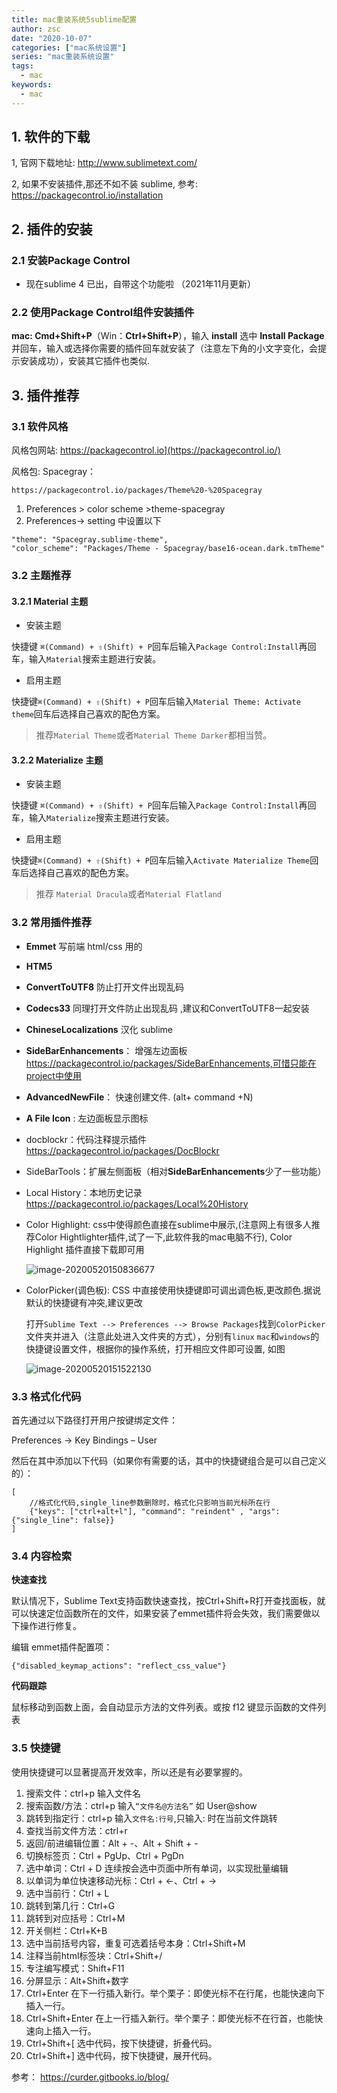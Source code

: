 ```yaml
---
title: mac重装系统5sublime配置
author: zsc
date: "2020-10-07"
categories: ["mac系统设置"]
series: "mac重装系统设置"
tags:
  - mac
keywords:
  - mac
---
```



## 1. 软件的下载

1, 官网下载地址: http://www.sublimetext.com/

2, 如果不安装插件,那还不如不装 sublime, 参考: https://packagecontrol.io/installation

## 2. 插件的安装

### 2.1 安装Package Control

- 现在sublime 4 已出，自带这个功能啦 （2021年11月更新）

### 2.2 使用Package Control组件安装插件

**mac: Cmd+Shift+P**（Win：**Ctrl+Shift+P**），输入 **install** 选中 **Install Package** 并回车，输入或选择你需要的插件回车就安装了（注意左下角的小文字变化，会提示安装成功），安装其它插件也类似.

## 3. 插件推荐

### 3.1 软件风格

风格包网站: https://packagecontrol.io](https://packagecontrol.io/)

风格包: Spacegray：

```text
https://packagecontrol.io/packages/Theme%20-%20Spacegray
```

1. Preferences > color scheme >theme-spacegray
2. Preferences-> setting 中设置以下

```text
"theme": "Spacegray.sublime-theme",
"color_scheme": "Packages/Theme - Spacegray/base16-ocean.dark.tmTheme"
```

### 3.2 主题推荐

#### **3.2.1 Material** 主题

- 安装主题

快捷键 `⌘(Command) + ⇧(Shift) + P`回车后输入`Package Control:Install`再回车，输入`Material`搜索主题进行安装。

- 启用主题

快捷键`⌘(Command) + ⇧(Shift) + P`回车后输入`Material Theme: Activate theme`回车后选择自己喜欢的配色方案。

> 推荐`Material Theme`或者`Material Theme Darker`都相当赞。

#### **3.2.2 Materialize** 主题

- 安装主题

快捷键 `⌘(Command) + ⇧(Shift) + P`回车后输入`Package Control:Install`再回车，输入`Materialize`搜索主题进行安装。

- 启用主题

快捷键`⌘(Command) + ⇧(Shift) + P`回车后输入`Activate Materialize Theme`回车后选择自己喜欢的配色方案。

> 推荐 `Material Dracula`或者`Material Flatland`



### 3.2 常用插件推荐

- **Emmet**  写前端  html/css 用的

- **HTM5**  

- **ConvertToUTF8**  防止打开文件出现乱码

- **Codecs33**  同理打开文件防止出现乱码 ,建议和ConvertToUTF8一起安装

- **ChineseLocalizations**  汉化 sublime

- **SideBarEnhancements**： 增强左边面板 https://packagecontrol.io/packages/SideBarEnhancements,可惜只能在project中使用

- **AdvancedNewFile**： 快速创建文件. (alt+ command +N)

- **A File Icon** :  左边面板显示图标

- docblockr：代码注释提示插件 https://packagecontrol.io/packages/DocBlockr

- SideBarTools：扩展左侧面板（相对**SideBarEnhancements**少了一些功能）

- Local History：本地历史记录 https://packagecontrol.io/packages/Local%20History

- Color Highlight:  css中使得颜色直接在sublime中展示,(注意网上有很多人推荐Color Hightlighter插件,试了一下,此软件我的mac电脑不行),  Color Highlight 插件直接下载即可用 

	![image-20200520150836677](https://cdn.jsdelivr.net/gh/zscmmm/imgs2208save@master/uPic/2020100616image-20200520150836677.png)

- ColorPicker(调色板): CSS 中直接使用快捷键即可调出调色板,更改颜色.据说默认的快捷键有冲突,建议更改

	打开`Sublime Text --> Preferences --> Browse Packages`找到`ColorPicker`文件夹并进入（注意此处进入文件夹的方式），分别有`linux` `mac`和`windows`的快捷键设置文件，根据你的操作系统，打开相应文件即可设置, 如图

	![image-20200520151522130](https://cdn.jsdelivr.net/gh/zscmmm/imgs2208save@master/uPic/2020100616image-20200520151522130.png)


### 3.3 格式化代码

首先通过以下路径打开用户按键绑定文件：

Preferences → Key Bindings – User

然后在其中添加以下代码（如果你有需要的话，其中的快捷键组合是可以自己定义的）：

```text
[
	//格式化代码,single_line参数删除时，格式化只影响当前光标所在行
	{"keys": ["ctrl+alt+l"], "command": "reindent" , "args": {"single_line": false}}
]
```

### 3.4 内容检索

**快速查找**

默认情况下，Sublime Text支持函数快速查找，按Ctrl+Shift+R打开查找面板，就可以快速定位函数所在的文件，如果安装了emmet插件将会失效，我们需要做以下操作进行修复。

编辑 emmet插件配置项：

```text
{"disabled_keymap_actions": "reflect_css_value"}
```

**代码跟踪**

鼠标移动到函数上面，会自动显示方法的文件列表。或按 f12 键显示函数的文件列表

### 3.5 快捷键

使用快捷键可以显著提高开发效率，所以还是有必要掌握的。

1. 搜索文件：ctrl+p 输入文件名
2. 搜索函数/方法：ctrl+p 输入`“文件名@方法名”` 如 User@show
3. 跳转到指定行：ctrl+p 输入`文件名:行号`,只输入: 时在当前文件跳转
4. 查找当前文件方法：ctrl+r
5. 返回/前进编辑位置：Alt + -、Alt + Shift + -
6. 切换标签页：Ctrl + PgUp、Ctrl + PgDn
7. 选中单词：Ctrl + D 连续按会选中页面中所有单词，以实现批量编辑
8. 以单词为单位快速移动光标：Ctrl + ←、Ctrl + →
9. 选中当前行：Ctrl + L
10. 跳转到第几行：Ctrl+G
11. 跳转到对应括号：Ctrl+M
12. 开关侧栏：Ctrl+K+B
13. 选中当前括号内容，重复可选着括号本身：Ctrl+Shift+M
14. 注释当前html标签块：Ctrl+Shift+/
15. 专注编写模式：Shift+F11
16. 分屏显示：Alt+Shift+数字
17. Ctrl+Enter 在下一行插入新行。举个栗子：即使光标不在行尾，也能快速向下插入一行。
18. Ctrl+Shift+Enter 在上一行插入新行。举个栗子：即使光标不在行首，也能快速向上插入一行。
19. Ctrl+Shift+[ 选中代码，按下快捷键，折叠代码。
20. Ctrl+Shift+] 选中代码，按下快捷键，展开代码。







参考： https://curder.gitbooks.io/blog/
